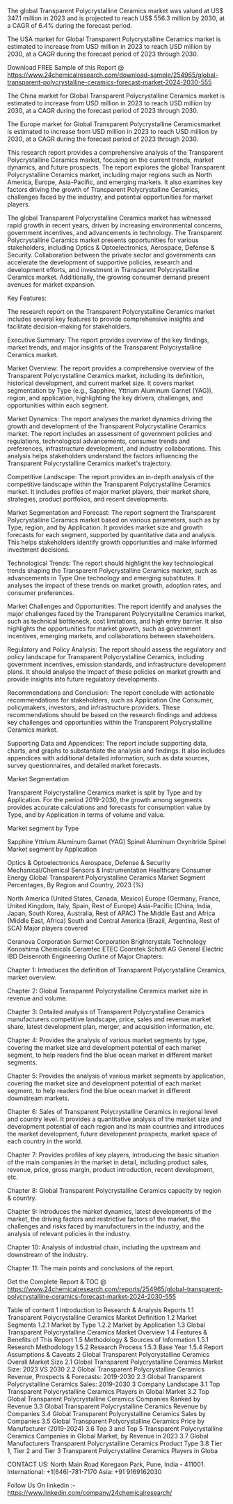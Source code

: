 The global Transparent Polycrystalline Ceramics market was valued at US$ 347.1 million in 2023 and is projected to reach US$ 556.3 million by 2030, at a CAGR of 6.4% during the forecast period.

The USA market for Global Transparent Polycrystalline Ceramics market is estimated to increase from USD million in 2023 to reach USD million by 2030, at a CAGR during the forecast period of 2023 through 2030.

Download FREE Sample of this Report @ https://www.24chemicalresearch.com/download-sample/254965/global-transparent-polycrystalline-ceramics-forecast-market-2024-2030-555

The China market for Global Transparent Polycrystalline Ceramics market is estimated to increase from USD million in 2023 to reach USD million by 2030, at a CAGR during the forecast period of 2023 through 2030.

The Europe market for Global Transparent Polycrystalline Ceramicsmarket is estimated to increase from USD million in 2023 to reach USD million by 2030, at a CAGR during the forecast period of 2023 through 2030.

This research report provides a comprehensive analysis of the Transparent Polycrystalline Ceramics market, focusing on the current trends, market dynamics, and future prospects. The report explores the global Transparent Polycrystalline Ceramics market, including major regions such as North America, Europe, Asia-Pacific, and emerging markets. It also examines key factors driving the growth of Transparent Polycrystalline Ceramics, challenges faced by the industry, and potential opportunities for market players.

The global Transparent Polycrystalline Ceramics market has witnessed rapid growth in recent years, driven by increasing environmental concerns, government incentives, and advancements in technology. The Transparent Polycrystalline Ceramics market presents opportunities for various stakeholders, including Optics & Optoelectronics, Aerospace, Defense & Security. Collaboration between the private sector and governments can accelerate the development of supportive policies, research and development efforts, and investment in Transparent Polycrystalline Ceramics market. Additionally, the growing consumer demand present avenues for market expansion.

Key Features:

The research report on the Transparent Polycrystalline Ceramics market includes several key features to provide comprehensive insights and facilitate decision-making for stakeholders.

Executive Summary: The report provides overview of the key findings, market trends, and major insights of the Transparent Polycrystalline Ceramics market.

Market Overview: The report provides a comprehensive overview of the Transparent Polycrystalline Ceramics market, including its definition, historical development, and current market size. It covers market segmentation by Type (e.g., Sapphire, Yttrium Aluminum Garnet (YAG)), region, and application, highlighting the key drivers, challenges, and opportunities within each segment.

Market Dynamics: The report analyses the market dynamics driving the growth and development of the Transparent Polycrystalline Ceramics market. The report includes an assessment of government policies and regulations, technological advancements, consumer trends and preferences, infrastructure development, and industry collaborations. This analysis helps stakeholders understand the factors influencing the Transparent Polycrystalline Ceramics market's trajectory.

Competitive Landscape: The report provides an in-depth analysis of the competitive landscape within the Transparent Polycrystalline Ceramics market. It includes profiles of major market players, their market share, strategies, product portfolios, and recent developments.

Market Segmentation and Forecast: The report segment the Transparent Polycrystalline Ceramics market based on various parameters, such as by Type, region, and by Application. It provides market size and growth forecasts for each segment, supported by quantitative data and analysis. This helps stakeholders identify growth opportunities and make informed investment decisions.

Technological Trends: The report should highlight the key technological trends shaping the Transparent Polycrystalline Ceramics market, such as advancements in Type One technology and emerging substitutes. It analyses the impact of these trends on market growth, adoption rates, and consumer preferences.

Market Challenges and Opportunities: The report identify and analyses the major challenges faced by the Transparent Polycrystalline Ceramics market, such as technical bottleneck, cost limitations, and high entry barrier. It also highlights the opportunities for market growth, such as government incentives, emerging markets, and collaborations between stakeholders.

Regulatory and Policy Analysis: The report should assess the regulatory and policy landscape for Transparent Polycrystalline Ceramics, including government incentives, emission standards, and infrastructure development plans. It should analyse the impact of these policies on market growth and provide insights into future regulatory developments.

Recommendations and Conclusion: The report conclude with actionable recommendations for stakeholders, such as Application One Consumer, policymakers, investors, and infrastructure providers. These recommendations should be based on the research findings and address key challenges and opportunities within the Transparent Polycrystalline Ceramics market.

Supporting Data and Appendices: The report include supporting data, charts, and graphs to substantiate the analysis and findings. It also includes appendices with additional detailed information, such as data sources, survey questionnaires, and detailed market forecasts.

Market Segmentation

Transparent Polycrystalline Ceramics market is split by Type and by Application. For the period 2019-2030, the growth among segments provides accurate calculations and forecasts for consumption value by Type, and by Application in terms of volume and value.

Market segment by Type

Sapphire
Yttrium Aluminum Garnet (YAG)
Spinel
Aluminum Oxynitride Spinel
Market segment by Application

Optics & Optoelectronics
Aerospace, Defense & Security
Mechanical/Chemical
Sensors & Instrumentation
Healthcare
Consumer
Energy
Global Transparent Polycrystalline Ceramics Market Segment Percentages, By Region and Country, 2023 (%)

North America (United States, Canada, Mexico)
Europe (Germany, France, United Kingdom, Italy, Spain, Rest of Europe)
Asia-Pacific (China, India, Japan, South Korea, Australia, Rest of APAC)
The Middle East and Africa (Middle East, Africa)
South and Central America (Brazil, Argentina, Rest of SCA)
Major players covered

Ceranova Corporation
Surmet Corporation
Brightcrystals Technology
Konoshima Chemicals
Ceramtec ETEC
Coorstek
Schott AG
General Electric
IBD Deisenroth Engineering
Outline of Major Chapters:

Chapter 1: Introduces the definition of Transparent Polycrystalline Ceramics, market overview.

Chapter 2: Global Transparent Polycrystalline Ceramics market size in revenue and volume.

Chapter 3: Detailed analysis of Transparent Polycrystalline Ceramics manufacturers competitive landscape, price, sales and revenue market share, latest development plan, merger, and acquisition information, etc.

Chapter 4: Provides the analysis of various market segments by type, covering the market size and development potential of each market segment, to help readers find the blue ocean market in different market segments.

Chapter 5: Provides the analysis of various market segments by application, covering the market size and development potential of each market segment, to help readers find the blue ocean market in different downstream markets.

Chapter 6: Sales of Transparent Polycrystalline Ceramics in regional level and country level. It provides a quantitative analysis of the market size and development potential of each region and its main countries and introduces the market development, future development prospects, market space of each country in the world.

Chapter 7: Provides profiles of key players, introducing the basic situation of the main companies in the market in detail, including product sales, revenue, price, gross margin, product introduction, recent development, etc.

Chapter 8: Global Transparent Polycrystalline Ceramics capacity by region & country.

Chapter 9: Introduces the market dynamics, latest developments of the market, the driving factors and restrictive factors of the market, the challenges and risks faced by manufacturers in the industry, and the analysis of relevant policies in the industry.

Chapter 10: Analysis of industrial chain, including the upstream and downstream of the industry.

Chapter 11: The main points and conclusions of the report.

Get the Complete Report & TOC @ https://www.24chemicalresearch.com/reports/254965/global-transparent-polycrystalline-ceramics-forecast-market-2024-2030-555

Table of content
1 Introduction to Research & Analysis Reports
1.1 Transparent Polycrystalline Ceramics Market Definition
1.2 Market Segments
1.2.1 Market by Type
1.2.2 Market by Application
1.3 Global Transparent Polycrystalline Ceramics Market Overview
1.4 Features & Benefits of This Report
1.5 Methodology & Sources of Information
1.5.1 Research Methodology
1.5.2 Research Process
1.5.3 Base Year
1.5.4 Report Assumptions & Caveats
2 Global Transparent Polycrystalline Ceramics Overall Market Size
2.1 Global Transparent Polycrystalline Ceramics Market Size: 2023 VS 2030
2.2 Global Transparent Polycrystalline Ceramics Revenue, Prospects & Forecasts: 2019-2030
2.3 Global Transparent Polycrystalline Ceramics Sales: 2019-2030
3 Company Landscape
3.1 Top Transparent Polycrystalline Ceramics Players in Global Market
3.2 Top Global Transparent Polycrystalline Ceramics Companies Ranked by Revenue
3.3 Global Transparent Polycrystalline Ceramics Revenue by Companies
3.4 Global Transparent Polycrystalline Ceramics Sales by Companies
3.5 Global Transparent Polycrystalline Ceramics Price by Manufacturer (2019-2024)
3.6 Top 3 and Top 5 Transparent Polycrystalline Ceramics Companies in Global Market, by Revenue in 2023
3.7 Global Manufacturers Transparent Polycrystalline Ceramics Product Type
3.8 Tier 1, Tier 2 and Tier 3 Transparent Polycrystalline Ceramics Players in Globa

CONTACT US:
North Main Road Koregaon Park, Pune, India - 411001.
International: +1(646)-781-7170
Asia: +91 9169162030

Follow Us On linkedin :- https://www.linkedin.com/company/24chemicalresearch/
